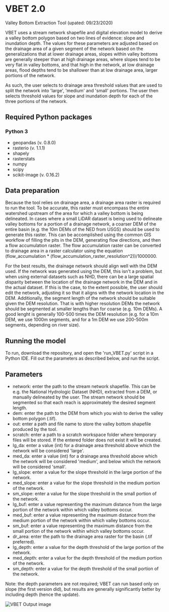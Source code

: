 # VBET 2.0
Valley Bottom Extraction Tool (upated: 09/23/2020)

VBET uses a stream network shapefile and digital elevation model to derive a valley bottom polygon based on two lines of evidence: slope and inundation depth. The values for these parameters are adjusted based on the drainage area of a given segment of the network based on the generalizations that at lower drainage areas, slopes within valley bottoms are generally steeper than at high drainage areas, where slopes tend to be very flat in valley bottoms, and that high in the network, at low drainage areas, flood depths tend to be shallower than at low drainage area, larger portions of the network.

As such, the user selects to drainage area threshold values that are used to split the network into 'large', 'medium' and 'small' portions. The user then selects threshold values for slope and inundation depth for each of the three portions of the network.

## Required Python packages
### Python 3
- geopandas (v. 0.8.0)
- rasterio (v. 1.1.1)
- shapely
- rasterstats
- numpy 
- scipy
- scikit-image (v. 0.16.2)

## Data preparation
Because the tool relies on drainage area, a drainage area raster is required to run the tool. To be accurate, this raster must encompass the entire watershed upstream of the area for which a valley bottom is being delineated. In cases where a small LiDAR dataset is being used to delineate valley bottoms for a portion of a drainage network, a coarser DEM of the entire basin (e.g. the 10m DEMs of the NED from USGS) should be used to generate this raster. This can be accomplished using the common GIS workflow of filling the pits in the DEM, generating flow directions, and then a flow accumulation raster. The flow accumulation raster can be converted to drainage area in a raster calculator using the equation (flow_accumulation * (flow_accumulation_raster_resolution^2))/1000000.

For the best results, the drainage network should align well with the DEM used. If the network was generated using the DEM, this isn't a problem, but when using external datasets such as NHD, there can be a large spatial disparity between the location of the drainage network in the DEM and in the actual dataset. If this is the case, to the extent possible, the user should edit the network, adjusting it so that it aligns with the network location in the DEM. Additionally, the segment length of the network should be suitable given the DEM resolution. That is with higher resolution DEMs the network should be segmented at smaller lengths than for coarse (e.g. 10m DEMs). A good lenght is generally 100-500 times the DEM resolution (e.g. for a 10m DEM, we use 1000m segments, and for a 1m DEM we use 200-500m segments, depending on river size).  

## Running the model
To run, download the repository, and open the 'run_VBET.py' script in a Python IDE.
Fill out the parameters as described below, and run the script.

## Parameters 

- network: enter the path to the stream network shapefile. This can be e.g. the National Hydrologic Dataset (NHD), extracted from a DEM, or manually delineated by the user. The stream network should be segmented so that each reach is approximately the desired segment length.
- dem: enter the path to the DEM from which you wish to derive the valley bottom polygon (.tif). 
- out: enter a path and file name to store the valley bottom shapefile produced by the tool.
- scratch: enter a path to a scratch workspace folder where temporary files will be stored. If the entered folder does not exist it will be created.
- lg_da: enter a value (int) for a drainage area threshold above which the network will be considered 'large'.
- med_da: enter a value (int) for a drainage area threshold above which the network will be considered 'medium', and below which the network will be considered 'small'.
- lg_slope: enter a value for the slope threshold in the large portion of the network. 
- med_slope: enter a value for the slope threshold in the medium portion of the network.
- sm_slope: enter a value for the slope threshold in the small portion of the network.
- lg_buf: enter a value representing the maximum distance from the large portion of the network within which valley bottoms occur.
- med_buf: enter a value representing the maximum distance from the medium portion of the network within which valley bottoms occur.
- sm_buf: enter a value representing the maximum distance from the small portion of the network within which valley bottoms occur.
- dr_area: enter the path to the drainage area raster for the basin (.tif preferred).
- lg_depth: enter a value for the depth threshold of the large portion of the network.
- med_depth: enter a value for the depth threshold of the medium portion of the network.
- sm_depth: enter a value for the depth threshold of the small portion of the network.

Note: the depth parameters are not required; VBET can run based only on slope (the first version did), but results are generally significantly better by including depth (hence the update).

![VBET Output image](/pics/vbet_output.png)
